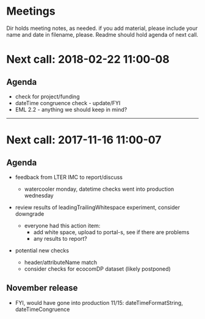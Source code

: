 # Meetings

Dir holds meeting notes, as needed. if you add material, please include your name and date in filename, please.  Readme should hold agenda of next call.

# Next call: 2018-02-22 11:00-08
## Agenda
* check for project/funding
* dateTime congruence check - update/FYI
* EML 2.2 - anything we should keep in mind?



-----------------------

# Next call: 2017-11-16 11:00-07
## Agenda
* feedback from LTER IMC to report/discuss 
    * watercooler monday, datetime checks went into production wednesday
    
* review results of leadingTrailingWhitespace experiment, consider downgrade 
    * everyone had this action item: 
        * add white space, upload to portal-s, see if there are problems
        * any results to report?
        
* potential new checks
    * header/attributeName match
    * consider checks for ecocomDP dataset (likely postponed)

## November release
* FYI, would have gone into production 11/15: dateTimeFormatString, dateTimeCongruence


